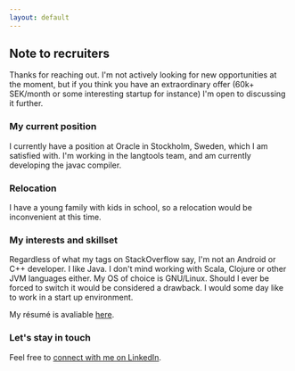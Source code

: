 ```yaml
---
layout: default
---
```


## Note to recruiters
Thanks for reaching out. I'm not actively looking for new opportunities at the moment, but if you think you have an extraordinary offer (60k+ SEK/month or some interesting startup for instance) I'm open to discussing it further.

### My current position
I currently have a position at Oracle in Stockholm, Sweden, which I am satisfied with. I'm working in the langtools team, and am currently developing the javac compiler.

### Relocation
I have a young family with kids in school, so a relocation would be inconvenient at this time.

### My interests and skillset
Regardless of what my tags on StackOverflow say, I'm not an Android or C++ developer. I like Java. I don't mind working with Scala, Clojure or other JVM languages either. My OS of choice is GNU/Linux. Should I ever be forced to switch it would be considered a drawback. I would some day like to work in a start up environment.

My r&eacute;sum&eacute; is avaliable <a href="resume.pdf">here</a>.

### Let's stay in touch
Feel free to <a href="https://www.linkedin.com/in/andreaslundblad">connect with me on LinkedIn</a>.
